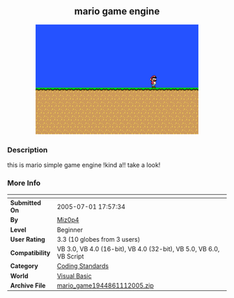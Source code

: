 ﻿<div align="center">

## mario game engine

<img src="PIC2005111940194691.gif">
</div>

### Description

this is mario simple game engine !kind a!! take a look!
 
### More Info
 


<span>             |<span>
---                |---
**Submitted On**   |2005-07-01 17:57:34
**By**             |[Miz0p4](https://github.com/Planet-Source-Code/PSCIndex/blob/master/ByAuthor/miz0p4.md)
**Level**          |Beginner
**User Rating**    |3.3 (10 globes from 3 users)
**Compatibility**  |VB 3\.0, VB 4\.0 \(16\-bit\), VB 4\.0 \(32\-bit\), VB 5\.0, VB 6\.0, VB Script
**Category**       |[Coding Standards](https://github.com/Planet-Source-Code/PSCIndex/blob/master/ByCategory/coding-standards__1-43.md)
**World**          |[Visual Basic](https://github.com/Planet-Source-Code/PSCIndex/blob/master/ByWorld/visual-basic.md)
**Archive File**   |[mario\_game1944861112005\.zip](https://github.com/Planet-Source-Code/miz0p4-mario-game-engine__1-63093/archive/master.zip)








